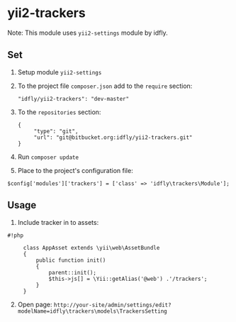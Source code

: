# yii2-trackers

Note: This module uses `yii2-settings` module by idfly.

## Set

1. Setup module `yii2-settings`

2. To the project file `composer.json` add to the `require` section:

      `"idfly/yii2-trackers": "dev-master"`

3. To the `repositories` section:
      ```
      {
           "type": "git",
           "url": "git@bitbucket.org:idfly/yii2-trackers.git"
      }
      ```

4. Run `composer update`

5. Place to the project's configuration file:

`
$config['modules']['trackers'] = ['class' => 'idfly\trackers\Module'];
`

## Usage

1. Include tracker in to assets:

```
#!php

     class AppAsset extends \yii\web\AssetBundle
     {
         public function init()
         {
             parent::init();
             $this->js[] = \Yii::getAlias('@web') .'/trackers';
         }
     }
```

2. Open page:
    `http://your-site/admin/settings/edit?modelName=idfly\trackers\models\TrackersSetting`